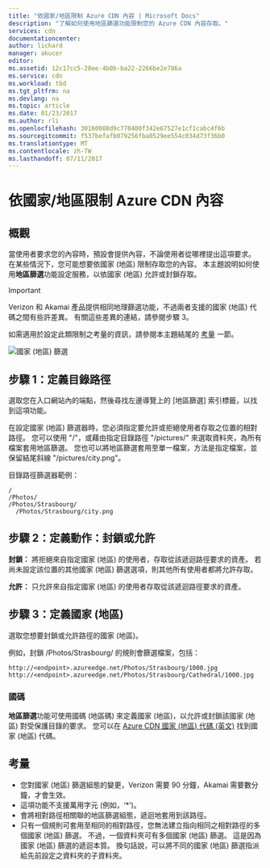 ```yaml
---
title: "依國家/地區限制 Azure CDN 內容 | Microsoft Docs"
description: "了解如何使用地區篩選功能限制您的 Azure CDN 內容存取。"
services: cdn
documentationcenter: 
author: lichard
manager: akucer
editor: 
ms.assetid: 12c17cc5-28ee-4b0b-ba22-2266be2e786a
ms.service: cdn
ms.workload: tbd
ms.tgt_pltfrm: na
ms.devlang: na
ms.topic: article
ms.date: 01/23/2017
ms.author: rli
ms.openlocfilehash: 30160088d9c770400f342e67527e1cf1cabc4f6b
ms.sourcegitcommit: f537befafb079256fba0529ee554c034d73f36b0
ms.translationtype: MT
ms.contentlocale: zh-TW
ms.lasthandoff: 07/11/2017
---
```

# <a name="restrict-azure-cdn-content-by-country"></a>依國家/地區限制 Azure CDN 內容

## <a name="overview"></a>概觀
當使用者要求您的內容時，預設會提供內容，不論使用者從哪裡提出這項要求。 在某些情況下，您可能想要依國家 (地區) 限制存取您的內容。 本主題說明如何使用**地區篩選**功能設定服務，以依國家 (地區) 允許或封鎖存取。

> [!IMPORTANT]
> Verizon 和 Akamai 產品提供相同地理篩選功能，不過兩者支援的國家 (地區) 代碼之間有些許差異。 有關這些差異的連結，請參閱步驟 3。


如需適用於設定此類限制之考量的資訊，請參閱本主題結尾的 [考量](cdn-restrict-access-by-country.md#considerations) 一節。  

![國家 (地區) 篩選](./media/cdn-filtering/cdn-country-filtering-akamai.png)

## <a name="step-1-define-the-directory-path"></a>步驟 1：定義目錄路徑
選取您在入口網站內的端點，然後尋找左邊導覽上的 [地區篩選] 索引標籤，以找到這項功能。

在設定國家 (地區) 篩選器時，您必須指定要允許或拒絕使用者存取之位置的相對路徑。 您可以使用 "/"，或藉由指定目錄路徑 "/pictures/" 來選取資料夾，為所有檔案套用地區篩選。 您也可以將地區篩選套用至單一檔案，方法是指定檔案，並保留結尾斜線 "/pictures/city.png"。

目錄路徑篩選器範例：

    /                                 
    /Photos/
    /Photos/Strasbourg/
      /Photos/Strasbourg/city.png

## <a name="step-2-define-the-action-block-or-allow"></a>步驟 2：定義動作：封鎖或允許
**封鎖：** 將拒絕來自指定國家 (地區) 的使用者，存取從該遞迴路徑要求的資產。 若尚未設定該位置的其他國家 (地區) 篩選選項，則其他所有使用者都將允許存取。

**允許：** 只允許來自指定國家 (地區) 的使用者存取從該遞迴路徑要求的資產。

## <a name="step-3-define-the-countries"></a>步驟 3：定義國家 (地區)
選取您想要封鎖或允許路徑的國家 (地區)。 

例如，封鎖 /Photos/Strasbourg/ 的規則會篩選檔案，包括：

    http://<endpoint>.azureedge.net/Photos/Strasbourg/1000.jpg
    http://<endpoint>.azureedge.net/Photos/Strasbourg/Cathedral/1000.jpg


### <a name="country-codes"></a>國碼
**地區篩選**功能可使用國碼 (地區碼) 來定義國家 (地區)，以允許或封鎖該國家 (地區) 對受保護目錄的要求。 您可以在 [Azure CDN 國家 (地區) 代碼 (英文)](https://msdn.microsoft.com/library/mt761717.aspx) 找到國家 (地區) 代碼。 

## <a id="considerations"></a>考量
* 您對國家 (地區) 篩選組態的變更，Verizon 需要 90 分鐘，Akamai 需要數分鐘，才會生效。
* 這項功能不支援萬用字元 (例如，‘*’)。
* 會將相對路徑相關聯的地區篩選組態，遞迴地套用到該路徑。
* 只有一個規則可套用至相同的相對路徑，您無法建立指向相同之相對路徑的多個國家 (地區) 篩選。 不過，一個資料夾可有多個國家 (地區) 篩選。 這是因為國家 (地區) 篩選的遞迴本質。 換句話說，可以將不同的國家 (地區) 篩選指派給先前設定之資料夾的子資料夾。

